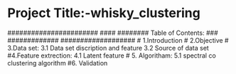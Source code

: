 # Project Title:-whisky_clustering
####################### ####         ########               Table of Contents:       ###   #############   ###################
         # 1.Introduction
         # 2.Objective
         # 3.Data set:
              3.1 Data set discription and feature
              3.2 Source of data set
          #4.Feature extrection:
              4.1 Latent feature
         # 5. Algoritham:
              5.1 spectral co clustering algorithm
          #6. Validation

   
              
